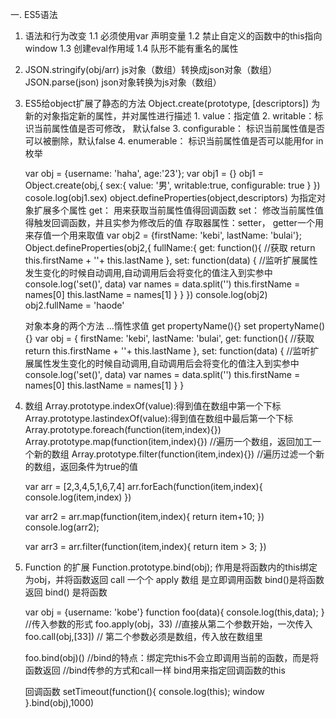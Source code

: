 一. ES5语法
1. 语法和行为改变
    1.1 必须使用var 声明变量
    1.2 禁止自定义的函数中的this指向window
    1.3 创建eval作用域
    1.4 队形不能有重名的属性

2.  JSON.stringify(obj/arr)
    js对象（数组）转换成json对象（数组）
    JSON.parse(json)
    json对象转换为js对象（数组）
3. ES5给object扩展了静态的方法
    Object.create(prototype, [descriptors])
        为新的对象指定新的属性，并对属性进行描述
        1. value：指定值
        2. writable：标识当前属性值是否可修改， 默认false
        3. configurable： 标识当前属性值是否可以被删除，默认false
        4. enumerable： 标识当前属性值是否可以能用for in 枚举
    
    var obj = {username: 'haha', age:'23'};
    var obj1 = {}
    obj1 = Object.create(obj,{
        sex:{
            value: '男',
            writable:true,
            configurable: true
        }
    })
    cosole.log(obj1.sex)
    object.defineProperties(object,descriptors)
        为指定对象扩展多个属性
        get： 用来获取当前属性值得回调函数
        set： 修改当前属性值得触发回调函数，并且实参为修改后的值
        存取器属性：setter， getter一个用来存值一个用来取值
    var obj2 = {firstName: 'kebi', lastName: 'bulai'};
    Object.defineProperties(obj2,{
        fullName:{
            get: function(){ //获取
                return this.firstName + ''+ this.lastName
            },
            set: function(data) {
                //监听扩展属性发生变化的时候自动调用,自动调用后会将变化的值注入到实参中
                console.log('set()', data)
                var names = data.split('')
                this.firstName = names[0]
                this.lastName = names[1]
            }
        }
    })
    console.log(obj2)
    obj2.fullName = 'haode'

    对象本身的两个方法
    ...惰性求值
    get propertyName(){}
    set propertyName(){}
    var obj = {
        firstName: 'kebi', 
        lastName: 'bulai',
        get: function(){ //获取
                return this.firstName + ''+ this.lastName
            },
        set: function(data) {
            //监听扩展属性发生变化的时候自动调用,自动调用后会将变化的值注入到实参中
            console.log('set()', data)
            var names = data.split('')
            this.firstName = names[0]
            this.lastName = names[1]
        }
    }

4. 数组
    Array.prototype.indexOf(value):得到值在数组中第一个下标
    Array.prototype.lastindexOf(value):得到值在数组中最后第一个下标
    Array.prototype.foreach(function(item,index){})
    Array.prototype.map(function(item,index){}) //遍历一个数组，返回加工一个新的数组
    Array.prototype.filter(function(item,index){}) //遍历过滤一个新的数组，返回条件为true的值

    var arr = [2,3,4,5,1,6,7,4]
    arr.forEach(function(item,index){
        console.log(item,index)
    })

    var arr2 = arr.map(function(item,index){
        return item+10;
    })
    console.log(arr2);

    var arr3 = arr.filter(function(item,index){
        return item > 3;
    })

5.  Function 的扩展
    Function.prototype.bind(obj);
    作用是将函数内的this绑定为obj，并将函数返回 
    call 一个个 apply 数组 是立即调用函数 bind()是将函数返回
    bind() 是将函数

    var obj = {username: 'kobe'}
    function foo(data){
        console.log(this,data);
    }
    //传入参数的形式
    foo.apply(obj，33)  //直接从第二个参数开始，一次传入
    foo.call(obj,[33])  // 第二个参数必须是数组，传入放在数组里

    foo.bind(obj)() //bind的特点：绑定完this不会立即调用当前的函数，而是将函数返回
    //bind传参的方式和call一样 bind用来指定回调函数的this

    回调函数
    setTimeout(function(){
        console.log(this); window
    }.bind(obj),1000)

